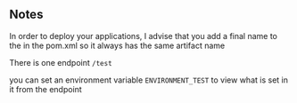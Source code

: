 ## Notes
In order to deploy your applications, I advise that you add a final name to the <build> in the pom.xml so it
always has the same artifact name

There is one endpoint `/test`

you can set an environment variable `ENVIRONMENT_TEST` to view what is set in it from the endpoint